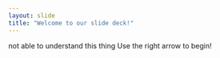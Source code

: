 ```yaml
---
layout: slide
title: "Welcome to our slide deck!"
---
```

not able to understand this thing
Use the right arrow to begin!
